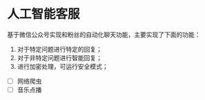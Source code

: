 # 人工智能客服

基于微信公众号实现和粉丝的自动化聊天功能，主要实现了下面的功能：

1. 对于特定问题进行特定的回复；
2. 对于非特定问题进行智能回复；
3. 进行加密处理，可运行安全模式；

- [ ] 网络爬虫
- [ ] 音乐点播 
